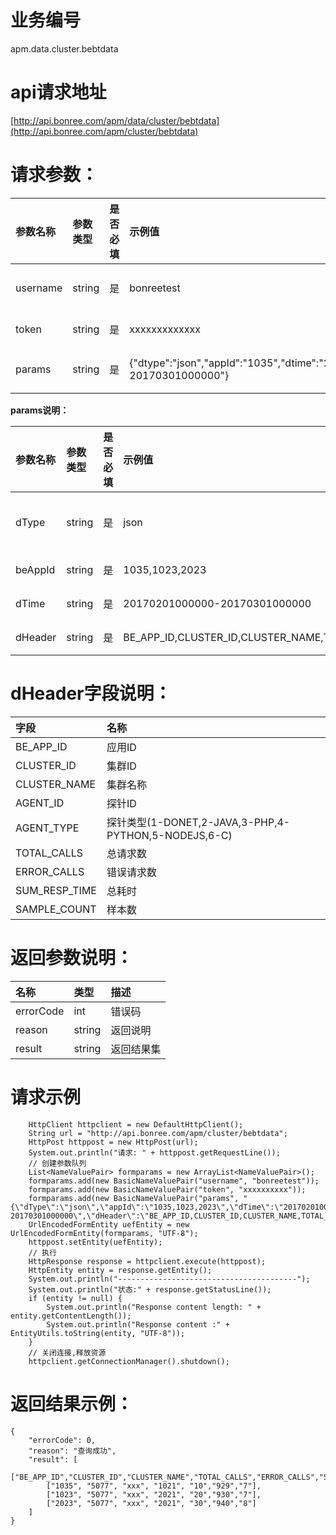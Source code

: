 # 业务编号

apm.data.cluster.bebtdata

# api请求地址

[http://api.bonree.com/apm/data/cluster/bebtdata](http://api.bonree.com/apm/cluster/bebtdata)

# 请求参数：

| 参数名称 | 参数类型 | 是否必填 | 示例值 | 参数说明 |
| :--- | :--- | :--- | :--- | :--- |
| username | string | 是 | bonreetest | 用户名 |
| token | string | 是 | xxxxxxxxxxxxx | 令牌 |
| params | string | 是 | {"dtype":"json","appId":"1035","dtime":"20170201000000-20170301000000"} | 参数json |

**params说明：**

| 参数名称 | 参数类型 | 是否必填 | 示例值 | 参数说明 |
| :--- | :--- | :--- | :--- | :--- |
| dType | string | 是 | json | 数据类型\(csv、json\) |
| beAppId | string | 是 | 1035,1023,2023 | 后端应用ID |
| dTime | string | 是 | 20170201000000-20170301000000 | 查询时间范围 |
| dHeader | string | 是 | BE\_APP\_ID,CLUSTER\_ID,CLUSTER\_NAME,TOTAL\_CALLS,ERROR\_CALLS,SUM\_RESP\_TIME,SAMPLE\_COUNT | 指标数据项 |

# dHeader字段说明：

| 字段 | 名称 |
| :--- | :--- |
| BE\_APP\_ID | 应用ID |
| CLUSTER\_ID | 集群ID |
| CLUSTER\_NAME | 集群名称 |
| AGENT\_ID | 探针ID |
| AGENT\_TYPE | 探针类型\(1-DONET,2-JAVA,3-PHP,4-PYTHON,5-NODEJS,6-C\) |
| TOTAL\_CALLS | 总请求数 |
| ERROR\_CALLS | 错误请求数 |
| SUM\_RESP\_TIME | 总耗时 |
| SAMPLE\_COUNT | 样本数 |

# 返回参数说明：

| 名称 | 类型 | 描述 |
| :--- | :--- | :--- |
| errorCode | int | 错误码 |
| reason | string | 返回说明 |
| result | string | 返回结果集 |

# 请求示例

```
    HttpClient httpclient = new DefaultHttpClient();
    String url = "http://api.bonree.com/apm/cluster/bebtdata";
    HttpPost httppost = new HttpPost(url);
    System.out.println("请求: " + httppost.getRequestLine());
    // 创建参数队列
    List<NameValuePair> formparams = new ArrayList<NameValuePair>();
    formparams.add(new BasicNameValuePair("username", "bonreetest"));
    formparams.add(new BasicNameValuePair("token", "xxxxxxxxxx"));
    formparams.add(new BasicNameValuePair("params", "{\"dType\":\"json\",\"appId\":\"1035,1023,2023\",\"dTime\":\"20170201000000-20170301000000\",\"dHeader\":\"BE_APP_ID,CLUSTER_ID,CLUSTER_NAME,TOTAL_CALLS,ERROR_CALLS,SUM_RESP_TIME,SAMPLE_COUNT\"}"));
    UrlEncodedFormEntity uefEntity = new UrlEncodedFormEntity(formparams, "UTF-8");
    httppost.setEntity(uefEntity);
    // 执行
    HttpResponse response = httpclient.execute(httppost);
    HttpEntity entity = response.getEntity();
    System.out.println("----------------------------------------");
    System.out.println("状态:" + response.getStatusLine());
    if (entity != null) {
        System.out.println("Response content length: " + entity.getContentLength());
        System.out.println("Response content :" + EntityUtils.toString(entity, "UTF-8"));
    }
    // 关闭连接,释放资源
    httpclient.getConnectionManager().shutdown();
```

# 返回结果示例：

```
{
    "errorCode": 0,
    "reason": "查询成功",
    "result": [
        ["BE_APP_ID","CLUSTER_ID","CLUSTER_NAME","TOTAL_CALLS","ERROR_CALLS","SUM_RESP_TIME","SAMPLE_COUNT"],
        ["1035", "5077", "xxx", "1021", "10","929","7"],
        ["1023", "5077", "xxx", "2021", "20","930","7"],
        ["2023", "5077", "xxx", "2021", "30","940","8"]
    ]
}
```



